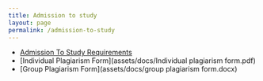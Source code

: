 ```yaml
---
title: Admission to study
layout: page
permalink: /admission-to-study
---
```


- [Admission To Study Requirements](assets/docs/BIS-Information-Science-Programme.pdf)
- [Individual Plagiarism Form](assets/docs/Individual plagiarism form.pdf)
- [Group Plagiarism Form](assets/docs/group plagiarism form.docx)

<!-- {% include footer.html %} -->
